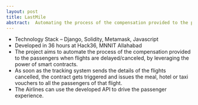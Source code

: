 ```yaml
---
layout: post
title: LastMile
abstract:  Automating the process of the compensation provided to the passengers when flights are delayed/canceled, by leveraging the power of smart contracts. 
---
```

- Technology Stack – Django, Solidity, Metamask, Javascript
- Developed in 36 hours at Hack36, MNNIT Allahabad
- The project aims to automate the process of the compensation provided to the passengers when flights are delayed/canceled, by leveraging the power of smart contracts. 
- As soon as the tracking system sends the details of the flights cancelled, the contract gets triggered and issues the meal, hotel or taxi vouchers to all the passengers of that flight.
- The Airlines can use the developed API to drive the passenger experience.